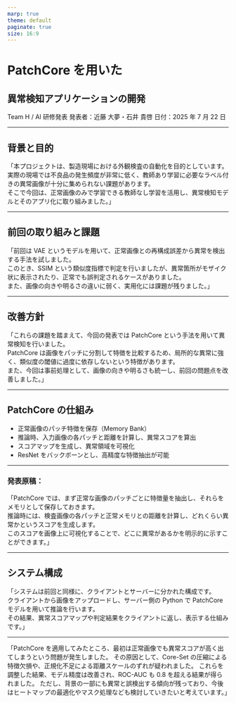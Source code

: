 ```yaml
---
marp: true
theme: default
paginate: true
size: 16:9
---
```


# PatchCore を用いた

## 異常検知アプリケーションの開発

Team H / AI 研修発表
発表者：近藤 大夢・石井 貴啓
日付：2025 年 7 月 22 日

---

## 背景と目的

「本プロジェクトは、製造現場における外観検査の自動化を目的としています。  
実際の現場では不良品の発生頻度が非常に低く、教師あり学習に必要なラベル付きの異常画像が十分に集められない課題があります。  
そこで今回は、正常画像のみで学習できる教師なし学習を活用し、異常検知モデルとそのアプリ化に取り組みました。」

---

## 前回の取り組みと課題

「前回は VAE というモデルを用いて、正常画像との再構成誤差から異常を検出する手法を試しました。  
このとき、SSIM という類似度指標で判定を行いましたが、異常箇所がモザイク状に表示されたり、正常でも誤判定されるケースがありました。  
また、画像の向きや明るさの違いに弱く、実用化には課題が残りました。」

---

## 改善方針

「これらの課題を踏まえて、今回の発表では PatchCore という手法を用いて異常検知を行いました。  
PatchCore は画像をパッチに分割して特徴を比較するため、局所的な異常に強く、類似度の閾値に過度に依存しないという特徴があります。  
また、今回は事前処理として、画像の向きや明るさも統一し、前回の問題点を改善しました。」

---

## PatchCore の仕組み

- 正常画像のパッチ特徴を保存（Memory Bank）
- 推論時、入力画像の各パッチと距離を計算し、異常スコアを算出
- スコアマップを生成し、異常領域を可視化
- ResNet をバックボーンとし、高精度な特徴抽出が可能

---

### 発表原稿：

「PatchCore では、まず正常な画像のパッチごとに特徴量を抽出し、それらをメモリとして保存しておきます。  
推論時には、検査画像の各パッチと正常メモリとの距離を計算し、どれくらい異常かというスコアを生成します。  
このスコアを画像上に可視化することで、どこに異常があるかを明示的に示すことができます。」

---

## システム構成

「システムは前回と同様に、クライアントとサーバーに分かれた構成です。  
クライアントから画像をアップロードし、サーバー側の Python で PatchCore モデルを用いて推論を行います。  
その結果、異常スコアマップや判定結果をクライアントに返し、表示する仕組みです。」

---

「PatchCore を適用してみたところ、最初は正常画像でも異常スコアが高く出てしまうという問題が発生しました。
その原因として、Core-Set の圧縮による特徴欠損や、正規化不足による距離スケールのずれが疑われました。
これらを調整した結果、モデル精度は改善され、ROC-AUC も 0.8 を超える結果が得られました。
ただし、背景の一部にも異常と誤検出する傾向が残っており、今後はヒートマップの最適化やマスク処理なども検討していきたいと考えています。」
